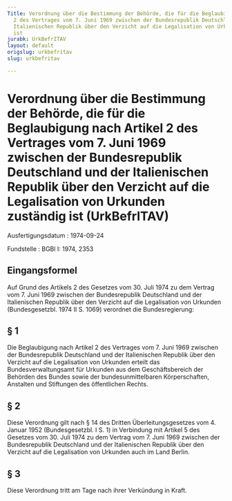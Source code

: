 ```yaml
---
Title: Verordnung über die Bestimmung der Behörde, die für die Beglaubigung nach Artikel
  2 des Vertrages vom 7. Juni 1969 zwischen der Bundesrepublik Deutschland und der
  Italienischen Republik über den Verzicht auf die Legalisation von Urkunden zuständig
  ist
jurabk: UrkBefrITAV
layout: default
origslug: urkbefritav
slug: urkbefritav

---
```


# Verordnung über die Bestimmung der Behörde, die für die Beglaubigung nach Artikel 2 des Vertrages vom 7. Juni 1969 zwischen der Bundesrepublik Deutschland und der Italienischen Republik über den Verzicht auf die Legalisation von Urkunden zuständig ist (UrkBefrITAV)

Ausfertigungsdatum
:   1974-09-24

Fundstelle
:   BGBl I: 1974, 2353



## Eingangsformel

Auf Grund des Artikels 2 des Gesetzes vom 30. Juli 1974 zu dem Vertrag vom 7. Juni 1969 zwischen der Bundesrepublik Deutschland und der Italienischen Republik über den Verzicht auf die Legalisation von Urkunden (Bundesgesetzbl. 1974 II S. 1069) verordnet die Bundesregierung:


## § 1

Die Beglaubigung nach Artikel 2 des Vertrages vom 7. Juni 1969 zwischen der Bundesrepublik Deutschland und der Italienischen Republik über den Verzicht auf die Legalisation von Urkunden erteilt das Bundesverwaltungsamt für Urkunden aus dem Geschäftsbereich der Behörden des Bundes sowie der bundesunmittelbaren Körperschaften, Anstalten und Stiftungen des öffentlichen Rechts.


## § 2

Diese Verordnung gilt nach § 14 des Dritten Überleitungsgesetzes vom 4. Januar 1952 (Bundesgesetzbl. I S. 1) in Verbindung mit Artikel 5 des Gesetzes vom 30. Juli 1974 zu dem Vertrag vom 7. Juni 1969 zwischen der Bundesrepublik Deutschland und der Italienischen Republik über den Verzicht auf die Legalisation von Urkunden auch im Land Berlin.


## § 3

Diese Verordnung tritt am Tage nach ihrer Verkündung in Kraft.

